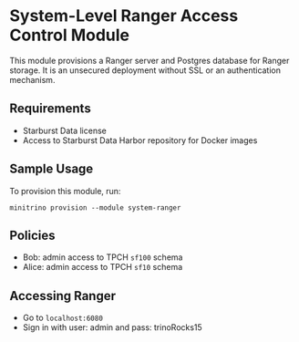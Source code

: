 # System-Level Ranger Access Control Module
This module provisions a Ranger server and Postgres database for Ranger storage. It is an unsecured deployment without SSL or an authentication mechanism.

## Requirements
- Starburst Data license 
- Access to Starburst Data Harbor repository for Docker images

## Sample Usage
To provision this module, run:

```shell
minitrino provision --module system-ranger
```

## Policies
- Bob: admin access to TPCH `sf100` schema
- Alice: admin access to TPCH `sf10` schema

## Accessing Ranger
- Go to `localhost:6080`
- Sign in with user: admin and pass: trinoRocks15
